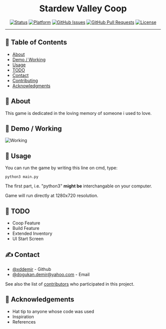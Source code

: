 <h1 align="center">Stardew Valley Coop</h3>

<div align="center">

[![Status](https://img.shields.io/badge/status-active-success.svg)]()
[![Platform](https://img.shields.io/badge/platform-reddit-orange.svg)](https://www.reddit.com/user/Wordbook_Bot)
[![GitHub Issues](https://img.shields.io/github/issues/kylelobo/The-Documentation-Compendium.svg)](https://github.com/kylelobo/The-Documentation-Compendium/issues)
[![GitHub Pull Requests](https://img.shields.io/github/issues-pr/kylelobo/The-Documentation-Compendium.svg)](https://github.com/kylelobo/The-Documentation-Compendium/pulls)
[![License](https://img.shields.io/badge/license-MIT-blue.svg)](/LICENSE)

</div>

---


## 📝 Table of Contents

- [About](#about)
- [Demo / Working](#demo)
- [Usage](#usage)
- [TODO](#TODO)
- [Contact](#Contact)
- [Contributing](../CONTRIBUTING.md)
- [Acknowledgments](#acknowledgement)

## 🧐 About <a name = "about"></a>

This game is dedicated in the loving memory of someone i used to love.

## 🎥 Demo / Working <a name = "demo"></a>

![Working](https://media.giphy.com/media/LpXo6zbLun33hyH8oY/giphy.gif)

## 🎈 Usage <a name = "usage"></a>

You can run the game by writing this line on cmd, type:

```
python3 main.py
```

The first part, i.e. "python3" **might be** interchangable on your computer.

Game will run directly at 1280x720 resolution.


## 🏁 TODO <a name = "TODO"></a>

- Coop Feature
- Build Feature
- Extended Inventory
- UI Start Screen


## ✍️ Contact <a name = "Contact"></a>

- [@xddemir](https://github.com/xddemir) - Github
- [@dogukan.demir@yahoo.com](dogukan.demir@yahoo.com) - Email


See also the list of [contributors](https://github.com/xddemir/Stardew-Valley-Coop/contributors) who participated in this project.

## 🎉 Acknowledgements <a name = "acknowledgement"></a>

- Hat tip to anyone whose code was used
- Inspiration
- References
